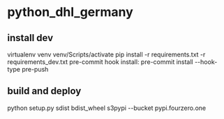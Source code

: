 # python_dhl_germany

## install dev
virtualenv venv
venv/Scripts/activate
pip install -r requirements.txt -r requirements_dev.txt
pre-commit hook install: pre-commit install --hook-type pre-push

## build and deploy
python setup.py sdist bdist_wheel
s3pypi --bucket pypi.fourzero.one
